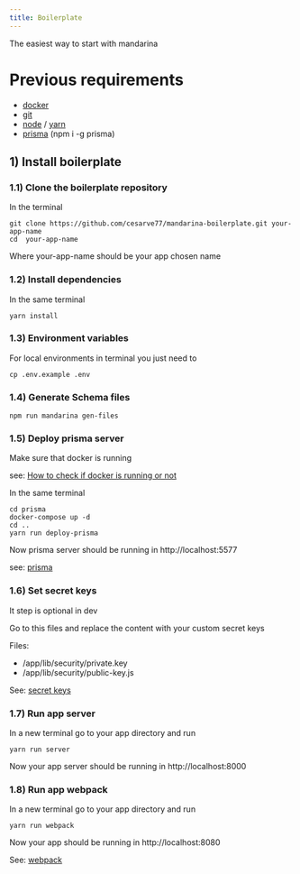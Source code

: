 ```yaml
---
title: Boilerplate
---
```


The easiest way to start with mandarina

# Previous requirements
    
* [docker](https://docs.docker.com/install/)
* [git](https://git-scm.com/book/en/v2/Getting-Started-Installing-Git)
* [node](https://nodejs.org/es/) / [yarn](https://yarnpkg.com/lang/en/docs/install)
* [prisma](https://www.prisma.io/) (npm i -g prisma)


## 1) Install boilerplate 

### 1.1) Clone the boilerplate repository

In the terminal 
```console
git clone https://github.com/cesarve77/mandarina-boilerplate.git your-app-name
cd  your-app-name
```
Where your-app-name should be your app chosen name

### 1.2) Install dependencies

In the same terminal 
```console
yarn install
```

### 1.3) Environment variables

For local environments in terminal you just need to
```console
cp .env.example .env
```
### 1.4) Generate Schema files

```console
npm run mandarina gen-files
 ```

### 1.5) Deploy prisma server


Make sure that docker is running

see: [How to check if docker is running or not](https://stackoverflow.com/questions/43721513/how-to-check-if-docker-is-running-or-not/43723174)

In the same terminal 
```console
cd prisma
docker-compose up -d
cd ..
yarn run deploy-prisma
```
Now prisma server should be running in http://localhost:5577

see: [prisma](https://www.prisma.io/docs/run-prisma-server/) 

### 1.6) Set secret keys

It step is optional in dev 

Go to this files and replace the content with your custom secret keys

Files:

* /app/lib/security/private.key
* /app/lib/security/public-key.js

See: [secret keys](http://travistidwell.com/blog/2013/09/06/an-online-rsa-public-and-private-key-generator/)

### 1.7) Run app server
In a new terminal go to your app directory and run
```console
yarn run server
```
Now your app server should be running in http://localhost:8000 


### 1.8) Run app webpack
In a new terminal go to your app directory and run
```console
yarn run webpack
```
Now your app  should be running in http://localhost:8080 

See: [webpack](https://webpack.js.org/)
